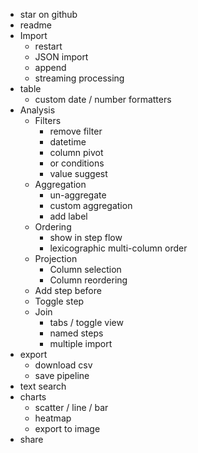 - star on github
- readme
- Import
  - restart
  - JSON import
  - append
  - streaming processing
- table
  - custom date / number formatters
- Analysis
  - Filters
    - remove filter
    - datetime
    - column pivot
    - or conditions
    - value suggest
  - Aggregation
    - un-aggregate
    - custom aggregation
    - add label
  - Ordering
    - show in step flow
    - lexicographic multi-column order
  - Projection
    - Column selection
    - Column reordering
  - Add step before
  - Toggle step
  - Join
    - tabs / toggle view
    - named steps
    - multiple import
- export
  - download csv
  - save pipeline
- text search
- charts
  - scatter / line / bar
  - heatmap
  - export to image
- share
